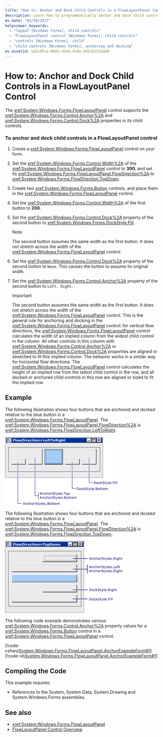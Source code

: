 ```yaml
---
title: "How to: Anchor and Dock Child Controls in a FlowLayoutPanel Control"
description: Learn how to programmatically anchor and dock child controls in a Windows Forms FlowLayoutPanel control.
ms.date: "03/30/2017"
helpviewer_keywords:
  - "layout [Windows Forms], child controls"
  - "FlowLayoutPanel control [Windows Forms], child controls"
  - "controls [Windows Forms], child"
  - "child controls [Windows Forms], anchoring and docking"
ms.assetid: a2bcdfca-9b63-45e6-9c0e-3411015cba98
---
```

# How to: Anchor and Dock Child Controls in a FlowLayoutPanel Control

The <xref:System.Windows.Forms.FlowLayoutPanel> control supports the <xref:System.Windows.Forms.Control.Anchor%2A> and <xref:System.Windows.Forms.Control.Dock%2A> properties in its child controls.

### To anchor and dock child controls in a FlowLayoutPanel control

1. Create a <xref:System.Windows.Forms.FlowLayoutPanel> control on your form.

2. Set the <xref:System.Windows.Forms.Control.Width%2A> of the <xref:System.Windows.Forms.FlowLayoutPanel> control to **300**, and set its <xref:System.Windows.Forms.FlowLayoutPanel.FlowDirection%2A> to <xref:System.Windows.Forms.FlowDirection.TopDown>.

3. Create two <xref:System.Windows.Forms.Button> controls, and place them in the <xref:System.Windows.Forms.FlowLayoutPanel> control.

4. Set the <xref:System.Windows.Forms.Control.Width%2A> of the first button to **200**.

5. Set the <xref:System.Windows.Forms.Control.Dock%2A> property of the second button to <xref:System.Windows.Forms.DockStyle.Fill>.

    > [!NOTE]
    > The second button assumes the same width as the first button. It does not stretch across the width of the <xref:System.Windows.Forms.FlowLayoutPanel> control.

6. Set the <xref:System.Windows.Forms.Control.Dock%2A> property of the second button to `None`. This causes the button to assume its original width.

7. Set the <xref:System.Windows.Forms.Control.Anchor%2A> property of the second button to `Left, Right`.

    > [!IMPORTANT]
    > The second button assumes the same width as the first button. It does not stretch across the width of the <xref:System.Windows.Forms.FlowLayoutPanel> control. This is the general rule for anchoring and docking in the <xref:System.Windows.Forms.FlowLayoutPanel> control: for vertical flow directions, the <xref:System.Windows.Forms.FlowLayoutPanel> control calculates the width of an implied column from the widest child control in the column. All other controls in this column with <xref:System.Windows.Forms.Control.Anchor%2A> or <xref:System.Windows.Forms.Control.Dock%2A> properties are aligned or stretched to fit this implied column. The behavior works in a similar way for horizontal flow directions. The <xref:System.Windows.Forms.FlowLayoutPanel> control calculates the height of an implied row from the tallest child control in the row, and all docked or anchored child controls in this row are aligned or sized to fit the implied row.

## Example

The following illustration shows four buttons that are anchored and docked relative to the blue button in a <xref:System.Windows.Forms.FlowLayoutPanel>. The <xref:System.Windows.Forms.FlowLayoutPanel.FlowDirection%2A> is <xref:System.Windows.Forms.FlowDirection.LeftToRight>.

![FlowLayoutPanel anchoring](./media/net-flpanchorexp.gif "NET_FLPanchorExp")

The following illustration shows four buttons that are anchored and docked relative to the blue button in a <xref:System.Windows.Forms.FlowLayoutPanel>. The <xref:System.Windows.Forms.FlowLayoutPanel.FlowDirection%2A> is <xref:System.Windows.Forms.FlowDirection.TopDown>.

![FlowLayoutPanel anchoring](./media/vs-flpanchor2.gif "VS_FLPanchor2")

The following code example demonstrates various <xref:System.Windows.Forms.Control.Anchor%2A> property values for a <xref:System.Windows.Forms.Button> control in a <xref:System.Windows.Forms.FlowLayoutPanel> control.

[!code-csharp[System.Windows.Forms.FlowLayoutPanel.AnchorExampleForm#1](~/samples/snippets/csharp/VS_Snippets_Winforms/System.Windows.Forms.FlowLayoutPanel.AnchorExampleForm/CS/FlpAnchorExampleForm.cs#1)]
[!code-vb[System.Windows.Forms.FlowLayoutPanel.AnchorExampleForm#1](~/samples/snippets/visualbasic/VS_Snippets_Winforms/System.Windows.Forms.FlowLayoutPanel.AnchorExampleForm/VB/FlpAnchorExampleForm.vb#1)]

## Compiling the Code

This example requires:

- References to the System, System.Data, System.Drawing and System.Windows.Forms assemblies.

## See also

- <xref:System.Windows.Forms.FlowLayoutPanel>
- [FlowLayoutPanel Control Overview](flowlayoutpanel-control-overview.md)
